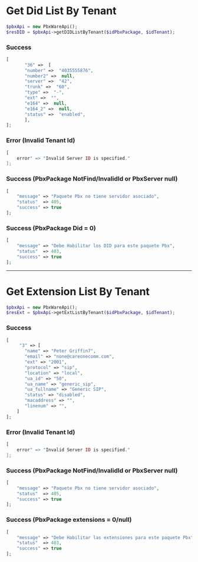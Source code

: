 # Get Did List By Tenant

```php
$pbxApi = new PbxWareApi();
$resDID = $pbxApi->getDIDListByTenant($idPbxPackage, $idTenant);
```

### Success

```php
[
       "36" =>  [
       "number" =>  "4035555876",
       "number2" =>  null,
       "server" =>  "42",
       "trunk" =>  "60",
       "type" =>  "-",
       "ext" =>  "",
       "e164" =>  null,
       "e164_2" =>  null,
       "status" =>  "enabled",
       ],
];
```

### Error (Invalid Tenant Id)

```php
[
    error" => "Invalid Server ID is specified."
];
```

### Success (PbxPackage NotFind/InvalidId or PbxServer null)

```php
[
    "message" => "Paquete Pbx no tiene servidor asociado",
    "status"  => 405,
    "success" => true
];
```

### Success (PbxPackage Did = 0)

```php
[
    "message" => "Debe Habilitar los DID para este paquete Pbx",
    "status"  => 403,
    "success" => true
];
```

---

# Get Extension List By Tenant

```php
$pbxApi = new PbxWareApi();
$resExt = $pbxApi->getExtListByTenant($idPbxPackage, $idTenant);
```

### Success

```php
[
     "3" => [
       "name" => "Peter Griffin7",
       "email" => "none@careonecomm.com",
       "ext" => "2001",
       "protocol" => "sip",
       "location" => "local",
       "ua_id" => "50",
       "ua_name" => "generic_sip",
       "ua_fullname" => "Generic SIP",
       "status" => "disabled",
       "macaddress" => "",
       "linenum" => "",
    ]
];
```

### Error (Invalid Tenant Id)

```php
[
    error" => "Invalid Server ID is specified."
];
```

### Success (PbxPackage NotFind/InvalidId or PbxServer null)

```php
[
    "message" => "Paquete Pbx no tiene servidor asociado",
    "status"  => 405,
    "success" => true
];
```

### Success (PbxPackage extensions = 0/null)

```php
[
    "message" => "Debe Habilitar las extensiones para este paquete Pbx",
    "status"  => 403,
    "success" => true
];
```
